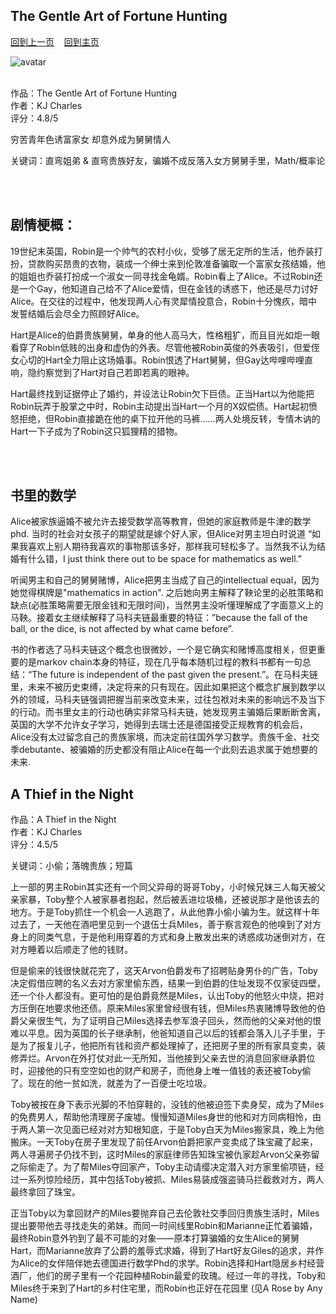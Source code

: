 ## The Gentle Art of Fortune Hunting
[回到上一页](https://boheme130.github.io/Reviews/)  &nbsp;&nbsp;  [回到主页](https://boheme130.github.io/Fiction.git.io/)

![avatar]()
<br>
<br>

作品：The Gentle Art of Fortune Hunting <br>
作者：KJ Charles <br>
评分：4.8/5 <br>

穷苦青年色诱富家女 却意外成为舅舅情人

关键词：直弯姐弟 & 直弯贵族好友，骗婚不成反落入女方舅舅手里，Math/概率论

<br>
<br>

## 剧情梗概：
19世纪末英国，Robin是一个帅气的农村小伙，受够了居无定所的生活，他乔装打扮，贷款购买昂贵的衣物，装成一个绅士来到伦敦准备骗取一个富家女孩结婚，他的姐姐也乔装打扮成一个淑女一同寻找金龟婿。Robin看上了Alice。不过Robin还是一个Gay，他知道自己给不了Alice爱情，但在金钱的诱惑下，他还是尽力讨好Alice。在交往的过程中，他发现两人心有灵犀情投意合，Robin十分愧疚，暗中发誓结婚后会尽全力照顾好Alice。

Hart是Alice的伯爵贵族舅舅，单身的他人高马大，性格粗犷，而且目光如炬一眼看穿了Robin低贱的出身和虚伪的外表。尽管他被Robin英俊的外表吸引，但爱侄女心切的Hart全力阻止这场婚事。Robin恨透了Hart舅舅，但Gay达哔哩哔哩直响，隐约察觉到了Hart对自己若即若离的眼神。

Hart最终找到证据停止了婚约，并设法让Robin欠下巨债。正当Hart以为他能把Robin玩弄于股掌之中时，Robin主动提出当Hart一个月的X奴偿债。Hart起初愤怒拒绝，但Robin直接跪在他的桌下拉开他的马裤……两人处境反转，专情木讷的Hart一下子成为了Robin这只狐狸精的猎物。

<br>
<br>

## 书里的数学
Alice被家族逼婚不被允许去接受数学高等教育，但她的家庭教师是牛津的数学phd. 当时的社会对女孩子的期望就是嫁个好人家，但Alice对男主坦白时说道 “如果我喜欢上别人期待我喜欢的事物那该多好，那样我可轻松多了。当然我不认为结婚有什么错，I just think there out to be space for mathematics as well.”

听闻男主和自己的舅舅赌博，Alice把男主当成了自己的intellectual equal，因为她觉得棋牌是"mathematics in action". 之后她向男主解释了鞅论里的必胜策略和缺点(必胜策略需要无限金钱和无限时间)，当然男主没听懂理解成了字面意义上的马鞅。接着女主继续解释了马科夫链最重要的特征：”because the fall of the ball, or the dice, is not affected by what came before”. 

书的作者选了马科夫链这个概念也很微妙，一个是它确实和赌博高度相关，但更重要的是markov chain本身的特征，现在几乎每本随机过程的教科书都有一句总结：“The future is independent of the past given the present.”。在马科夫链里，未来不被历史束缚，决定将来的只有现在。因此如果把这个概念扩展到数学以外的领域，马科夫链强调把握当前来改变未来，过往包袱对未来的影响远不及当下的行动。而书里女主的行动也确实非常马科夫链，她发现男主骗婚后果断断舍离，英国的大学不允许女子学习，她得到去瑞士还是德国接受正规教育的机会后，Alice没有太过留念自己的贵族家境，而决定前往国外学习数学。贵族千金、社交季debutante、被骗婚的历史都没有阻止Alice在每一个此刻去追求属于她想要的未来. 

## A Thief in the Night

作品：A Thief in the Night<br>
作者：KJ Charles<br>
评分：4.5/5<br>

关键词：小偷；落魄贵族；短篇

上一部的男主Robin其实还有一个同父异母的哥哥Toby，小时候兄妹三人每天被父亲家暴，Toby整个人被家暴者抱起，然后被丢进垃圾桶，还被说那才是他该去的地方。于是Toby抓住一个机会一人逃跑了，从此他靠小偷小骗为生。就这样十年过去了，一天他在酒吧里见到一个退伍士兵Miles，善于察言观色的他嗅到了对方身上的同类气息，于是他利用穿着的方式和身上散发出来的诱惑成功迷倒对方，在对方睡着以后顺走了他的钱财。

但是偷来的钱很快就花完了，这天Arvon伯爵发布了招聘贴身男仆的广告，Toby决定假借应聘的名义去对方家里偷东西，结果一到伯爵的住址发现不仅家徒四壁，还一个仆人都没有。更可怕的是伯爵竟然是Miles，认出Toby的他怒火中烧，把对方压倒在地要求他还债。原来Miles家里曾经很有钱，但Miles热衷赌博导致他的伯爵父亲很生气，为了证明自己Miles选择去参军浪子回头，然而他的父亲对他的恨难以平息。因为英国的长子继承制，他爸知道自己以后的钱都会落入儿子手里，于是为了报复儿子，他把所有钱和资产都处理掉了，还把房子里的所有家具变卖，装修弄烂。Arvon在外打仗对此一无所知，当他接到父亲去世的消息回家继承爵位时，迎接他的只有空空如也的财产和房子，而他身上唯一值钱的表还被Toby偷了。现在的他一贫如洗，就差为了一百便士吃垃圾。

Toby被按在身下表示光脚的不怕穿鞋的，没钱的他被迫签下卖身契，成为了Miles的免费男人，帮助他清理房子废墟。慢慢知道Miles身世的他和对方同病相怜，由于两人第一次见面已经对对方知根知底，于是Toby白天为Miles搬家具，晚上为他搬床。一天Toby在房子里发现了前任Arvon伯爵把家产变卖成了珠宝藏了起来，两人寻遍房子仍找不到，这时Miles的家庭律师告知珠宝被仇家趁Arvon父亲弥留之际偷走了。为了帮Miles夺回家产，Toby主动请缨决定潜入对方家里偷项链，经过一系列惊险经历，其中包括Toby被抓、Miles易装成强盗骑马拦截救对方，两人最终拿回了珠宝。

正当Toby以为拿回财产的Miles要抛弃自己去伦敦社交季回归贵族生活时，Miles提出要带他去寻找走失的弟妹。而同一时间线里Robin和Marianne正忙着骗婚，最终Robin意外钓到了最不可能的对象——原本打算骗婚的女生Alice的舅舅Hart，而Marianne放弃了公爵的羞辱式求婚，得到了Hart好友Giles的追求，并作为Alice的女伴陪伴她去德国进行数学Phd的求学。Robin选择和Hart隐居乡村经营酒厂，他们的房子里有一个花园种植Robin最爱的玫瑰。经过一年的寻找，Toby和Miles终于来到了Hart的乡村住宅里，而Robin也正好在花园里 (见A Rose by Any Name)